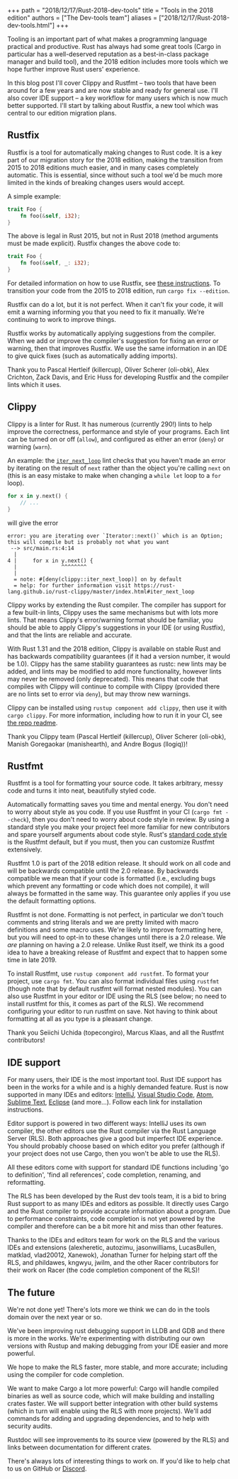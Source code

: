 +++
path = "2018/12/17/Rust-2018-dev-tools"
title = "Tools in the 2018 edition"
authors = ["The Dev-tools team"]
aliases = ["2018/12/17/Rust-2018-dev-tools.html"]
+++

Tooling is an important part of what makes a programming language practical and
productive. Rust has always had some great tools (Cargo in particular has a
well-deserved reputation as a best-in-class package manager and build tool), and
the 2018 edition includes more tools which we hope further improve Rust users'
experience.

In this blog post I'll cover Clippy and Rustfmt – two tools that have been
around for a few years and are now stable and ready for general use. I'll also
cover IDE support – a key workflow for many users which is now much better
supported. I'll start by talking about Rustfix, a new tool which was central to
our edition migration plans.

## Rustfix

Rustfix is a tool for automatically making changes to Rust code. It is a key
part of our migration story for the 2018 edition, making the transition from
2015 to 2018 editions much easier, and in many cases completely automatic. This
is essential, since without such a tool we'd be much more limited in the kinds
of breaking changes users would accept.

A simple example:

```rust
trait Foo {
    fn foo(&self, i32);
}
```

The above is legal in Rust 2015, but not in Rust 2018 (method arguments must be
made explicit). Rustfix changes the above code to:

```rust
trait Foo {
    fn foo(&self, _: i32);
}
```

For detailed information on how to use Rustfix, see [these instructions](https://doc.rust-lang.org/stable/edition-guide/editions/transitioning-an-existing-project-to-a-new-edition.html).
To transition your code from the 2015 to 2018 edition, run `cargo fix --edition`.

Rustfix can do a lot, but it is not perfect. When it can't fix your code, it
will emit a warning informing you that you need to fix it manually. We're
continuing to work to improve things.

Rustfix works by automatically applying suggestions from the compiler. When we
add or improve the compiler's suggestion for fixing an error or warning, then
that improves Rustfix. We use the same information in an IDE to give quick fixes
(such as automatically adding imports).

Thank you to Pascal Hertleif (killercup), Oliver Scherer (oli-obk), Alex
Crichton, Zack Davis, and Eric Huss for developing Rustfix and the compiler
lints which it uses.


## Clippy

Clippy is a linter for Rust. It has numerous (currently 290!) lints to help
improve the correctness, performance and style of your programs. Each lint can
be turned on or off (`allow`), and configured as either an error (`deny`) or
warning (`warn`).

An example: the [`iter_next_loop`](https://rust-lang.github.io/rust-clippy/master/index.html#iter_next_loop)
lint checks that you haven't made an error by iterating on the result of `next`
rather than the object you're calling `next` on (this is an easy mistake to make
when changing a `while let` loop to a `for` loop).

```rust
for x in y.next() {
    // ...
}
```

will give the error

```
error: you are iterating over `Iterator::next()` which is an Option; this will compile but is probably not what you want
 --> src/main.rs:4:14
  |
4 |     for x in y.next() {
  |              ^^^^^^^^
  |
  = note: #[deny(clippy::iter_next_loop)] on by default
  = help: for further information visit https://rust-lang.github.io/rust-clippy/master/index.html#iter_next_loop
```

Clippy works by extending the Rust compiler. The compiler has support for a few
built-in lints, Clippy uses the same mechanisms but with lots more lints. That
means Clippy's error/warning format should be familiar, you should be able to
apply Clippy's suggestions in your IDE (or using Rustfix), and that the lints
are reliable and accurate.

With Rust 1.31 and the 2018 edition, Clippy is available on stable Rust and has
backwards compatibility guarantees (if it had a version number, it would be
1.0). Clippy has the same stability guarantees as rustc: new lints may be added,
and lints may be modified to add more functionality, however lints may never be
removed (only deprecated). This means that code that compiles with Clippy will
continue to compile with Clippy (provided there are no lints set to error via
`deny`), but may throw new warnings.

Clippy can be installed using `rustup component add clippy`, then use it with
`cargo clippy`. For more information, including how to run it in your CI, see
[the repo readme](https://github.com/rust-lang/rust-clippy/).

Thank you Clippy team (Pascal Hertleif (killercup), Oliver Scherer (oli-obk),
Manish Goregaokar (manishearth), and Andre Bogus (llogiq))!


## Rustfmt

Rustfmt is a tool for formatting your source code. It takes arbitrary, messy
code and turns it into neat, beautifully styled code.

Automatically formatting saves you time and mental energy. You don't need to
worry about style as you code. If you use Rustfmt in your CI (`cargo fmt
--check`), then you don't need to worry about code style in review. By using a
standard style you make your project feel more familiar for new contributors and
spare yourself arguments about code style. Rust's [standard code
style](https://github.com/rust-lang/rfcs/blob/master/style-guide/README.md) is
the Rustfmt default, but if you must, then you can customize Rustfmt
extensively.

Rustfmt 1.0 is part of the 2018 edition release. It should work on all code and
will be backwards compatible until the 2.0 release. By backwards compatible we
mean that if your code is formatted (i.e., excluding bugs which prevent any
formatting or code which does not compile), it will always be formatted in the
same way. This guarantee only applies if you use the default formatting options.

Rustfmt is not done. Formatting is not perfect, in particular we don't touch
comments and string literals and we are pretty limited with macro definitions
and some macro uses. We're likely to improve formatting here, but you will need
to opt-in to these changes until there is a 2.0 release. We *are* planning on
having a 2.0 release. Unlike Rust itself, we think its a good idea to have a
breaking release of Rustfmt and expect that to happen some time in late 2019.

To install Rustfmt, use `rustup component add rustfmt`. To format your project,
use `cargo fmt`. You can also format individual files using `rustfmt` (though
note that by default rustfmt will format nested modules). You can also use
Rustfmt in your editor or IDE using the RLS (see below; no need to install
rustfmt for this, it comes as part of the RLS). We recommend configuring your
editor to run rustfmt on save. Not having to think about formatting at all as
you type is a pleasant change.

Thank you Seiichi Uchida (topecongiro), Marcus Klaas, and all the Rustfmt
contributors!

## IDE support

For many users, their IDE is the most important tool. Rust IDE support has been
in the works for a while and is a highly demanded feature. Rust is now supported
in many IDEs and editors:
[IntelliJ](https://plugins.jetbrains.com/plugin/8182-rust), [Visual Studio
Code](https://marketplace.visualstudio.com/items?itemName=rust-lang.rust),
[Atom](https://github.com/rust-lang-nursery/atom-ide-rust), [Sublime
Text](https://github.com/rust-lang/rust-enhanced),
[Eclipse](https://www.eclipse.org/downloads/packages/release/photon/r/eclipse-ide-rust-developers-includes-incubating-components)
 (and more...). Follow each link for installation instructions.

Editor support is powered in two different ways: IntelliJ uses its own compiler,
the other editors use the Rust compiler via the Rust Language Server (RLS). Both
approaches give a good but imperfect IDE experience. You should probably choose
based on which editor you prefer (although if your project does not use Cargo,
then you won't be able to use the RLS).

All these editors come with support for standard IDE functions including 'go to
definition', 'find all references', code completion, renaming, and reformatting.

The RLS has been developed by the Rust dev tools team, it is a bid to bring Rust
support to as many IDEs and editors as possible. It directly uses Cargo and the
Rust compiler to provide accurate information about a program. Due to
performance constraints, code completion is not yet powered by the compiler and
therefore can be a bit more hit and miss than other features.

Thanks to the IDEs and editors team for work on the RLS and the various IDEs and
extensions (alexheretic, autozimu, jasonwilliams, LucasBullen, matklad,
vlad20012, Xanewok), Jonathan Turner for helping start off the RLS, and
phildawes, kngwyu, jwilm, and the other Racer contributors for their work on
Racer (the code completion component of the RLS)!

## The future

We're not done yet! There's lots more we think we can do in the tools domain
over the next year or so.

We've been improving rust debugging support in LLDB and GDB and there is more in
the works. We're experimenting with distributing our own versions with Rustup
and making debugging from your IDE easier and more powerful.

We hope to make the RLS faster, more stable, and more accurate; including using
the compiler for code completion.

We want to make Cargo a lot more powerful: Cargo will handle compiled binaries
as well as source code, which will make building and installing crates faster.
We will support better integration with other build systems (which in turn will
enable using the RLS with more projects). We'll add commands for adding and
upgrading dependencies, and to help with security audits.

Rustdoc will see improvements to its source view (powered by the RLS) and links
between documentation for different crates.

There's always lots of interesting things to work on. If you'd like to help chat
to us on GitHub or [Discord](https://discordapp.com/invite/rust-lang).
